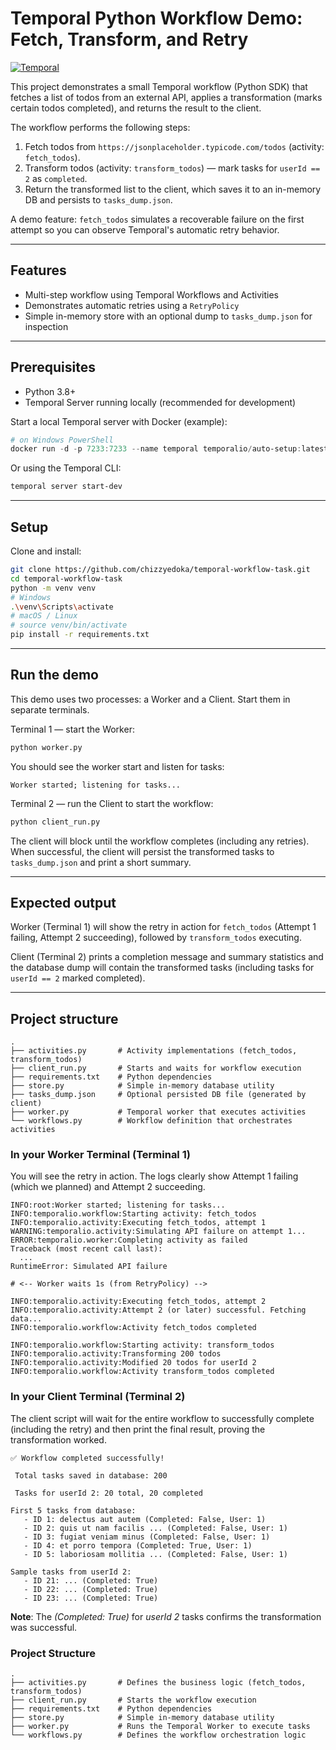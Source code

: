 # Temporal Python Workflow Demo: Fetch, Transform, and Retry

[![Temporal](https://img.shields.io/badge/temporal.io-framework-blue)](https://temporal.io/)

This project demonstrates a small Temporal workflow (Python SDK) that fetches a list of todos from an external API, applies a transformation (marks certain todos completed), and returns the result to the client.

The workflow performs the following steps:
1. Fetch todos from `https://jsonplaceholder.typicode.com/todos` (activity: `fetch_todos`).
2. Transform todos (activity: `transform_todos`) — mark tasks for `userId == 2` as `completed`.
3. Return the transformed list to the client, which saves it to an in-memory DB and persists to `tasks_dump.json`.

A demo feature: `fetch_todos` simulates a recoverable failure on the first attempt so you can observe Temporal's automatic retry behavior.

---

## Features

- Multi-step workflow using Temporal Workflows and Activities
- Demonstrates automatic retries using a `RetryPolicy`
- Simple in-memory store with an optional dump to `tasks_dump.json` for inspection

---

## Prerequisites

- Python 3.8+
- Temporal Server running locally (recommended for development)

Start a local Temporal server with Docker (example):

```powershell
# on Windows PowerShell
docker run -d -p 7233:7233 --name temporal temporalio/auto-setup:latest
```

Or using the Temporal CLI:

```powershell
temporal server start-dev
```

---

## Setup

Clone and install:

```bash
git clone https://github.com/chizzyedoka/temporal-workflow-task.git
cd temporal-workflow-task
python -m venv venv
# Windows
.\venv\Scripts\activate
# macOS / Linux
# source venv/bin/activate
pip install -r requirements.txt
```

---

## Run the demo

This demo uses two processes: a Worker and a Client. Start them in separate terminals.

Terminal 1 — start the Worker:

```cmd
python worker.py
```

You should see the worker start and listen for tasks:

```
Worker started; listening for tasks...
```

Terminal 2 — run the Client to start the workflow:

```cmd
python client_run.py
```

The client will block until the workflow completes (including any retries). When successful, the client will persist the transformed tasks to `tasks_dump.json` and print a short summary.

---

## Expected output

Worker (Terminal 1) will show the retry in action for `fetch_todos` (Attempt 1 failing, Attempt 2 succeeding), followed by `transform_todos` executing.

Client (Terminal 2) prints a completion message and summary statistics and the database dump will contain the transformed tasks (including tasks for `userId == 2` marked completed).

---

## Project structure

```
.
├── activities.py       # Activity implementations (fetch_todos, transform_todos)
├── client_run.py       # Starts and waits for workflow execution
├── requirements.txt    # Python dependencies
├── store.py            # Simple in-memory database utility
├── tasks_dump.json     # Optional persisted DB file (generated by client)
├── worker.py           # Temporal worker that executes activities
└── workflows.py        # Workflow definition that orchestrates activities
```

### In your Worker Terminal (Terminal 1)
You will see the retry in action. The logs clearly show Attempt 1 failing (which we planned) and Attempt 2 succeeding.

```
INFO:root:Worker started; listening for tasks...
INFO:temporalio.workflow:Starting activity: fetch_todos
INFO:temporalio.activity:Executing fetch_todos, attempt 1
WARNING:temporalio.activity:Simulating API failure on attempt 1...
ERROR:temporalio.worker:Completing activity as failed
Traceback (most recent call last):
  ...
RuntimeError: Simulated API failure

# <-- Worker waits 1s (from RetryPolicy) -->

INFO:temporalio.activity:Executing fetch_todos, attempt 2
INFO:temporalio.activity:Attempt 2 (or later) successful. Fetching data...
INFO:temporalio.workflow:Activity fetch_todos completed

INFO:temporalio.workflow:Starting activity: transform_todos
INFO:temporalio.activity:Transforming 200 todos
INFO:temporalio.activity:Modified 20 todos for userId 2
INFO:temporalio.workflow:Activity transform_todos completed
```

### In your Client Terminal (Terminal 2)
The client script will wait for the entire workflow to successfully complete (including the retry) and then print the final result, proving the transformation worked.

```
✅ Workflow completed successfully!

 Total tasks saved in database: 200

 Tasks for userId 2: 20 total, 20 completed

First 5 tasks from database:
   - ID 1: delectus aut autem (Completed: False, User: 1)
   - ID 2: quis ut nam facilis ... (Completed: False, User: 1)
   - ID 3: fugiat veniam minus (Completed: False, User: 1)
   - ID 4: et porro tempora (Completed: True, User: 1)
   - ID 5: laboriosam mollitia ... (Completed: False, User: 1)

Sample tasks from userId 2:
   - ID 21: ... (Completed: True)
   - ID 22: ... (Completed: True)
   - ID 23: ... (Completed: True)
```

**Note**: The <i>(Completed: True)</i> for <i>userId 2</i> tasks confirms the transformation was successful.

### Project Structure
```
.
├── activities.py       # Defines the business logic (fetch_todos, transform_todos)
├── client_run.py       # Starts the workflow execution
├── requirements.txt    # Python dependencies
├── store.py            # Simple in-memory database utility
├── worker.py           # Runs the Temporal Worker to execute tasks
└── workflows.py        # Defines the workflow orchestration logic
```
